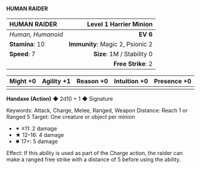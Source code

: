 #### HUMAN RAIDER

| HUMAN RAIDER | **Level 1 Harrier Minion** |
|:-------------------------------------------------- | -------------------------:|
| *Human, Humanoid* | **EV 6** |
| **Stamina**: 10 | **Immunity**: Magic 2, Psionic 2 |
| **Speed**: 7 | **Size**: 1M / Stability 0 |
|  | **Free Strike**: 2 |

| **Might** +0 | **Agility** +1 | **Reason** +0 | **Intuition** +0 | **Presence** +0 |
| -------- | ---------- | --------- | ------------ | ----------- |
|  |  |  |  |  |

**Handaxe (Action)** ◆ 2d10 + 1 ◆ Signature

Keywords: Attack, Charge, Melee, Ranged, Weapon
Distance: Reach 1 or Ranged 5
Target: One creature or object per minion
- ✦ ≤11: 2 damage
- ★ 12–16: 4 damage
- ✸ 17+: 5 damage

Effect: If this ability is used as part of the Charge action, the raider can make a ranged free strike with a distance of 5 before using the ability.

